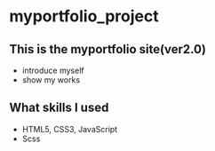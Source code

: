 # myportfolio_project
## This is the myportfolio site(ver2.0)

* introduce myself
* show my works

## What skills I used 

* HTML5, CSS3, JavaScript
* Scss